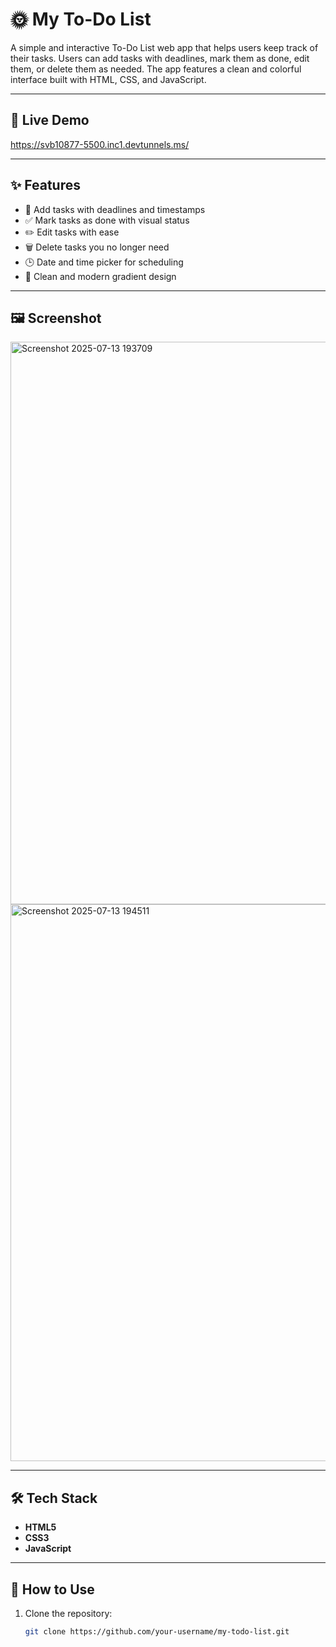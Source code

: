 # 🌞 My To-Do List

A simple and interactive To-Do List web app that helps users keep track of their tasks. Users can add tasks with deadlines, mark them as done, edit them, or delete them as needed. The app features a clean and colorful interface built with HTML, CSS, and JavaScript.

---

## 🚀 Live Demo

https://svb10877-5500.inc1.devtunnels.ms/

---

## ✨ Features

- 📝 Add tasks with deadlines and timestamps
- ✅ Mark tasks as done with visual status
- ✏️ Edit tasks with ease
- 🗑️ Delete tasks you no longer need
- 🕒 Date and time picker for scheduling
- 🌈 Clean and modern gradient design

---

## 🖼️ Screenshot

<img width="1915" height="900" alt="Screenshot 2025-07-13 193709" src="https://github.com/user-attachments/assets/576f0095-9b0a-4b70-8b66-a9792a754ccf" />
<img width="1910" height="891" alt="Screenshot 2025-07-13 194511" src="https://github.com/user-attachments/assets/8889a69b-c7bc-4309-8d61-758961ff3cc3" />



---

## 🛠️ Tech Stack

- **HTML5**
- **CSS3**
- **JavaScript**


---

## 📂 How to Use

1. Clone the repository:
   ```bash
   git clone https://github.com/your-username/my-todo-list.git

